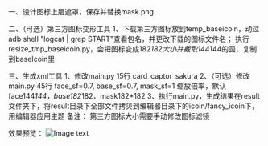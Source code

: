 一、设计图标上层遮罩，保存并替换mask.png

二、（可选）第三方图标变形工具
1、下载第三方图标放到temp_baseicoin，动过adb shell "logcat | grep START"查看包名，并更改下载的图标文件名；
执行resize_tmp_baseicoin.py，会把图标变成182*182大小并截取144*144的圆，复制到baseIcoin里

三、生成xml工具
1、修改main.py 15行 card_captor_sakura
2、（可选）修改main.py 45行 face_sf=0.7, base_sf=0.7, mask_sf=1 缩放倍率，默认face144*144，base182*182，mask182*182
3、执行main.py，生成结果在result文件夹下，将result目录下全部文件拷贝到编辑器目录下的icoin/fancy_icoin下，用编辑器应用主题
备注：
第三方图标大小需要手动修改图标滤镜

效果预览：
![Image text](https://github.com/ChesleyCN/MIUI_Theme_Icoin/tree/master/preview/syaoran_preview.gif)
